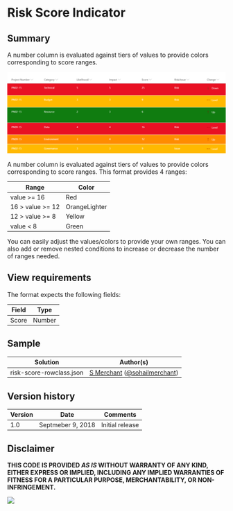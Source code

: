 # Risk Score Indicator

## Summary
A number column is evaluated against tiers of values to provide colors corresponding to score ranges. 

![screenshot of the sample](./assets/screenshot.png)

A number column is evaluated against tiers of values to provide colors corresponding to score ranges. This format provides 4 ranges:

|Range|Color|
|---|---|
|value >= 16|Red|
|16 > value >= 12|OrangeLighter|
|12 > value >= 8|Yellow|
|value < 8|Green|

You can easily adjust the values/colors to provide your own ranges. You can also add or remove nested conditions to increase or decrease the number of ranges needed.

## View requirements
The format expects the following fields:

Field |Type
--------|---------
Score | Number

## Sample

Solution|Author(s)
--------|---------
risk-score-rowclass.json | [S Merchant](https://github.com/sohailmerchant) ([@sohailmerchant](https://twitter.com/sohailmerchant))

## Version history

Version|Date|Comments
-------|----|--------
1.0|Septmeber 9, 2018|Initial release

## Disclaimer
**THIS CODE IS PROVIDED *AS IS* WITHOUT WARRANTY OF ANY KIND, EITHER EXPRESS OR IMPLIED, INCLUDING ANY IMPLIED WARRANTIES OF FITNESS FOR A PARTICULAR PURPOSE, MERCHANTABILITY, OR NON-INFRINGEMENT.**

<img src="https://pnptelemetry.azurewebsites.net/list-formatting/view-samples/risk-score-rowclass" />
